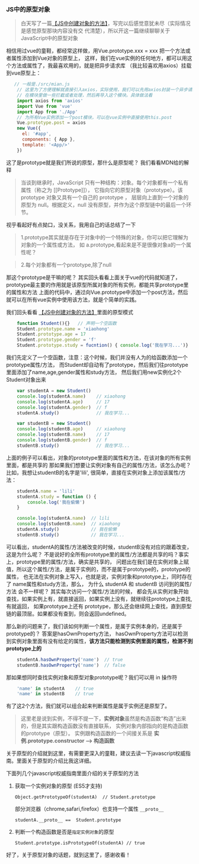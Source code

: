 ### JS中的原型对象

> 白天写了一篇[【JS中创建对象的方法】](https://github.com/noahlam/articles/blob/master/JS%E4%B8%AD%E5%88%9B%E5%BB%BA%E5%AF%B9%E8%B1%A1%E7%9A%84%E6%96%B9%E6%B3%95.md)，写完以后感觉意犹未尽（实际情况是感觉原型那块内容没有交
代清楚），所以开这一篇继续聊聊关于JavaScript中的原型对象

相信用过vue的童鞋，都经常这样做，用Vue.prototype.xxx = xxx 把一个方法或者属性添加到Vue对象的原型上，
这样，我们在vue实例的任何地方，都可以用这个方法或属性了，我最喜欢用的，就是把异步请求库
（我比较喜欢用axios）挂载到vue原型上：
```javascript
   // 一般是./src/mian.js
    // 这里为了方便理解就直接引入axios，实际使用，我们可以先用axios封装一个异步请求模块
    // 在模块里做一些拦截或者处理，然后再导入这个模块。具体做法看
    import axios from 'axios'
    import Vue from 'vue'
    import App from './App'
    // 为所有Vue实例添加一个post模块，可以在vue实例中直接使用this.post
    Vue.prototype.post = axios
    new Vue({
      el: '#app',
      components: { App },
      template: '<App/>'
    })
```


这了是prototype就是我们所说的原型，那什么是原型呢？ 我们看看MDN给的解释
> 当谈到继承时，JavaScript 只有一种结构：对象。每个对象都有一个私有属性（称之为 \[\[Prototype\]\]），
它指向它的原型对象（prototype）。该 prototype 对象又具有一个自己的 prototype ，
层层向上直到一个对象的原型为 null。根据定义，null 没有原型，并作为这个原型链中的最后一个环节。

视乎看起好有点拗口，没关系，我用自己的话总结了一下
> 1.prototype其实就是存在于对象中的一个特殊的对象，你可以把它理解为对象的一个属性或方法，
如 a.prototype,看起来是不是很像对象a的一个属性呢？

> 2.每个对象都有一个prototype,除了null

那这个prototype是干嘛的呢？ 其实回头看看上面关于vue的代码就知道了，
prototype最主要的作用就是该原型所属对象的所有实例，都能共享prototype里的属性和方法
上面的代码中，通过向Vue.prototype中添加一个post方法，然后就可以在所有vue实例中使用该方法，就是个简单的实践。

我们回头看看 [【JS中创建对象的方法】](https://github.com/noahlam/articles/blob/master/JS%E4%B8%AD%E5%88%9B%E5%BB%BA%E5%AF%B9%E8%B1%A1%E7%9A%84%E6%96%B9%E6%B3%95.md)里面的原型模式
```javascript
    function Student(){}   // 声明一个空函数
    Student.prototype.name = 'xiaohong'
    Student.prototype.age = 17
    Student.prototype.gender = 'f'
    Student.prototype.study = fucntion() { console.log('我在学习...')}
```


我们先定义了一个空函数，注意：这个时候，我们并没有人为的给函数添加一个prototype属性/方法，
而Student却自动有了prototype，然后我们往prototype里面添加了name,age,gender属性和study方法，
然后我们用new实例化2个Student对象出来

```javascript
    var studentA = new Student()
    console.log(studentA.name)    // xiaohong
    console.log(studentA.age)     // 17
    console.log(studentA.gender)  // f
    studentA.study()              // 我在学习...

    var studentB = new Student()
    console.log(studentB.age)     // xiaohong
    console.log(studentB.name)    // 17
    console.log(studentB.gender)  // f
    studentB.study()              // 我在学习...
```

上面的例子可以看出，对象的prototype里面的属性和方法，在该对象的所有实例里面，都是共享的
那如果我们想要让实例对象有自己的属性/方法，该怎么办呢？ 比如，我想让studentB的名字是'lili',
很简单，直接在实例对象上添加该属性/方法：

```javascript
    studentA.name = 'lili'
    studentA.study = function () {
        console.log('我在偷懒')
    }

    console.log(studentA.name)  // lili
    console.log(studentB.name)  // xiaohong
    studentA.study()            // 我在偷懒
    studentB.study()            // 我在学习...
```

可以看出，studentA的属性/方法被改变的时候，studentB没有对应的跟着改变，这是为什么呢？
不是说好的全所有prototype里的属性/方法都是共享的吗？事实上，prototype里的属性/方法，确实是共享的，
问题出在我们是在实例对象上赋值，所以这个属性/方法，是属于实例的，而不是属于prototype的，prototype的属性，
也无法在实例对象上写入，也就是说，实例对象和prototype上，同时存在了 name属性和study方法，那么，
为什么 studentA 和 studentB 访问到的属性/方法 会不一样呢？ 其实每次访问一个属性/方法的时候，
都会先从实例对象开始查找，如果实例上有，就直接返回，如果实例上没有，就继续往prototype上查找,有就返回，
如果prototype上还有 prototype，那么还会继续网上查找，直到原型链的最顶层。如果都没有查到，则会返回undefined。

那么新的问题来了，我们该如何判断一个属性，是属于实例本身的，还是属于prototype的？ 答案是hasOwnProperty方法，
hasOwnProperty方法可以检测到实例对象里面有没有给定的属性，**该方法只能检测到实例里面的属性，检测不到prototype上的**

```javascript
    studentA.hasOwnProperty('name')  // true
    studentB.hasOwnProperty('name')  // false
```

那如果想同时查找实例对象和原型对象prototype呢？我们可以用 in 操作符

```javascript
    'name' in studentA    // true
    'name' in studentB    // true
```

有了这2个方法，我们就可以组合起来判断属性是属于实例还是原型了。

> 这里老是说到实例，不得不提一下，**实例对象**虽然是构造函数“构造”出来的，但是其实跟构造函数没有直接联系，
实例对象内部指向的是构造函数的prototype（原型）。 实例跟构造函数的一个间接关系是
**实例.prototype.constructor --> 构造函数**

关于原型的介绍就到这里，有需要更深入的童鞋，建议去读一下javascript权威指南。里面关于原型的介绍比我这详细。

下面列几个javascript权威指南里面介绍的关于原型的方法

1. 获取一个实例对象的原型 (ES5才支持)

    `Object.getPrototypeOf(studentA)  // Student.prototype `

    部分浏览器（chrome,safari,firefox）也支持一个属性 `__proto__`

    `studentA.__proto__ ==  Student.prototype`

2. 判断一个构造函数是否是`指定实例对象`的原型

    `Student.prototype.isPrototypeOf(studentA) // true`

好了，关于原型对象的话题，就到这里了，感谢收看！
